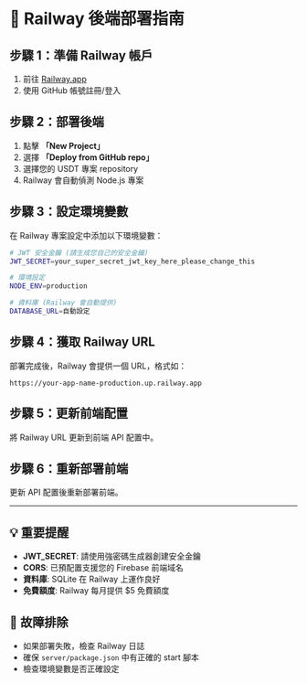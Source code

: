 # 🚀 Railway 後端部署指南

## 步驟 1：準備 Railway 帳戶
1. 前往 [Railway.app](https://railway.app)
2. 使用 GitHub 帳號註冊/登入

## 步驟 2：部署後端
1. 點擊 **「New Project」**
2. 選擇 **「Deploy from GitHub repo」**
3. 選擇您的 USDT 專案 repository
4. Railway 會自動偵測 Node.js 專案

## 步驟 3：設定環境變數
在 Railway 專案設定中添加以下環境變數：

```bash
# JWT 安全金鑰 (請生成您自己的安全金鑰)
JWT_SECRET=your_super_secret_jwt_key_here_please_change_this

# 環境設定
NODE_ENV=production

# 資料庫 (Railway 會自動提供)
DATABASE_URL=自動設定
```

## 步驟 4：獲取 Railway URL
部署完成後，Railway 會提供一個 URL，格式如：
```
https://your-app-name-production.up.railway.app
```

## 步驟 5：更新前端配置
將 Railway URL 更新到前端 API 配置中。

## 步驟 6：重新部署前端
更新 API 配置後重新部署前端。

---

## 💡 重要提醒
- **JWT_SECRET**: 請使用強密碼生成器創建安全金鑰
- **CORS**: 已預配置支援您的 Firebase 前端域名
- **資料庫**: SQLite 在 Railway 上運作良好
- **免費額度**: Railway 每月提供 $5 免費額度

## 🔧 故障排除
- 如果部署失敗，檢查 Railway 日誌
- 確保 `server/package.json` 中有正確的 start 腳本
- 檢查環境變數是否正確設定
